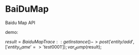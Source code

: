 # BaiDuMap
Baidu Map API

demo:


$result = BaiduMapTrace::getInstance()->post('entity/add',[
    'entity_name' => 'test0001'
]);
var_dump($result);
